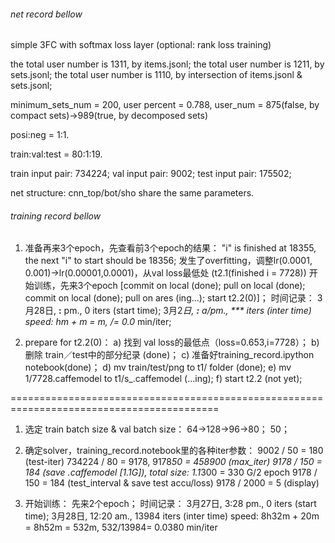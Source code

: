 ###### net record bellow

simple 3FC with softmax loss layer (optional: rank loss training)

the total user number is 1311, by items.jsonl;
the total user number is 1211, by sets.jsonl;
the total user number is 1110, by intersection of items.jsonl & sets.jsonl;

minimum_sets_num = 200, user percent = 0.788, user_num = 875(false, by compact sets)->989(true, by decomposed sets)

posi:neg = 1:1.

train:val:test = 80:1:19.

train input pair: 734224;
val input pair: 9002;
test input pair: 175502;

net structure: cnn_top/bot/sho share the same parameters.

###### training record bellow

1. 准备再来3个epoch，先查看前3个epoch的结果：
	"i" is finished at 18355, the next "i" to start should be 18356;
	发生了overfitting，调整lr(0.0001, 0.001)->lr(0.00001,0.0001)，从val loss最低处 (t2.1(finished i = 7728)) 开始训练，先来3个epoch [commit on local (done); pull on local (done); commit on local (done); pull on ares (ing...); start t2.2(0)]；
    时间记录：
	3月28日, **:** pm., 0 iters (start time); 3月2*日, **:** a/pm., *** iters (inter time)
	speed: *h*m + *m = *m, */*= 0.0*** min/iter;

2. prepare for t2.2(0)：
	a) 找到 val loss的最低点（loss=0.653,i=7728）；
	b) 删除 train／test中的部分纪录 (done)；
	c) 准备好training_record.ipython notebook(done)；
	d)  mv train/test/png to t1/ folder (done);
	e) mv 1/7728.caffemodel to t1/s_.caffemodel (...ing);
	f) start t2.2 (not yet);


==========================================================================================

1. 选定 train batch size & val batch size：
	64->128->96->80；
	50；

2. 确定solver，training_record.notebook里的各种iter参数：
	9002 / 50 = 180 (test-iter)
	734224 / 80 = 9178, 9178*50 = 458900 (max_iter)
	9178 / 150 = 184 (save .caffemodel [1.1G]), total size: 1.1*300 = 330 G/2 epoch 
	9178 / 150 = 184 (test_interval & save test accu/loss)
	9178 / 2000 = 5 (display)

3. 开始训练：
	先来2个epoch；
    时间记录：
	3月27日, 3:28 pm., 0 iters (start time); 3月28日, 12:20 am., 13984 iters (inter time)
	speed: 8h32m + 20m = 8h52m = 532m, 532/13984= 0.0380 min/iter


